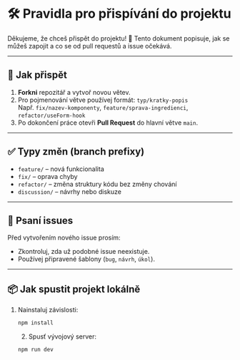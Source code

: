 # 🛠️ Pravidla pro přispívání do projektu

Děkujeme, že chceš přispět do projektu! 🙌 Tento dokument popisuje, jak se můžeš zapojit a co se od pull requestů a issue očekává.

---

## 🧾 Jak přispět

1. **Forkni** repozitář a vytvoř novou větev.
2. Pro pojmenování větve používej formát: `typ/kratky-popis`  
   Např. `fix/nazev-komponenty`, `feature/sprava-ingredienci`, `refactor/useForm-hook`
3. Po dokončení práce otevři **Pull Request** do hlavní větve `main`.

---

## ✅ Typy změn (branch prefixy)

- `feature/` – nová funkcionalita
- `fix/` – oprava chyby
- `refactor/` – změna struktury kódu bez změny chování
- `discussion/` – návrhy nebo diskuze

---

## 📝 Psaní issues

Před vytvořením nového issue prosím:

- Zkontroluj, zda už podobné issue neexistuje.
- Používej připravené šablony (`bug`, `návrh`, `úkol`).

---

## 📦 Jak spustit projekt lokálně

1. Nainstaluj závislosti:

   ```bash
   npm install
   ```

   2. Spusť vývojový server:

   ```bash
   npm run dev
   ```
